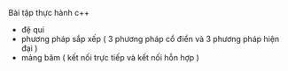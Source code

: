 
Bài tập thực hành c++ 
 + đệ qui 
 + phương pháp sắp xếp ( 3 phương pháp cổ điển và 3 phương pháp hiện đại )
 + mảng băm ( kết nối trực tiếp và kết nối hỗn hợp )



